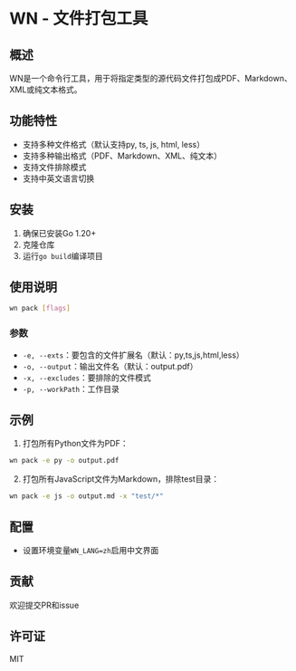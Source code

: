 # WN - 文件打包工具

## 概述
WN是一个命令行工具，用于将指定类型的源代码文件打包成PDF、Markdown、XML或纯文本格式。

## 功能特性
- 支持多种文件格式（默认支持py, ts, js, html, less）
- 支持多种输出格式（PDF、Markdown、XML、纯文本）
- 支持文件排除模式
- 支持中英文语言切换

## 安装
1. 确保已安装Go 1.20+
2. 克隆仓库
3. 运行`go build`编译项目

## 使用说明
```bash
wn pack [flags]
```

### 参数
- `-e, --exts`：要包含的文件扩展名（默认：py,ts,js,html,less）
- `-o, --output`：输出文件名（默认：output.pdf）
- `-x, --excludes`：要排除的文件模式
- `-p, --workPath`：工作目录

## 示例
1. 打包所有Python文件为PDF：
```bash
wn pack -e py -o output.pdf
```

2. 打包所有JavaScript文件为Markdown，排除test目录：
```bash
wn pack -e js -o output.md -x "test/*"
```

## 配置
- 设置环境变量`WN_LANG=zh`启用中文界面

## 贡献
欢迎提交PR和issue

## 许可证
MIT

